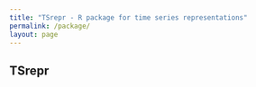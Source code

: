 ```yaml
---
title: "TSrepr - R package for time series representations"
permalink: /package/
layout: page
---
```


## TSrepr
